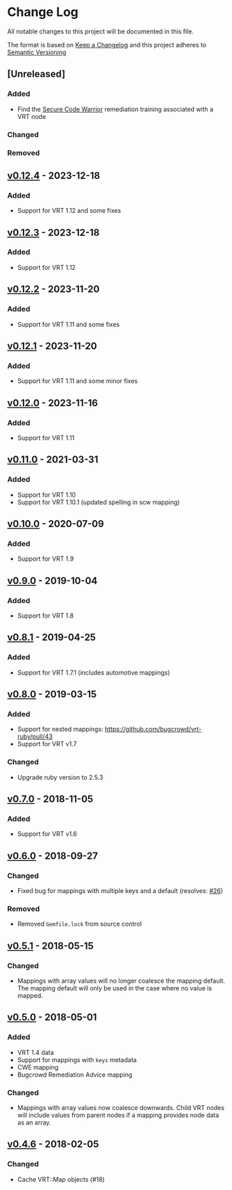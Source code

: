 # Change Log
All notable changes to this project will be documented in this file.

The format is based on [Keep a Changelog](http://keepachangelog.com/) and this project adheres to [Semantic Versioning](http://semver.org/)

## [Unreleased]
### Added
- Find the [Secure Code Warrior](https://www.securecodewarrior.com/) remediation training associated with a VRT node

### Changed

### Removed

## [v0.12.4](https://github.com/bugcrowd/vrt-ruby/compare/v0.12.3...v0.12.4) - 2023-12-18

### Added
- Support for VRT 1.12 and some fixes

## [v0.12.3](https://github.com/bugcrowd/vrt-ruby/compare/v0.12.2...v0.12.3) - 2023-12-18

### Added
- Support for VRT 1.12

## [v0.12.2](https://github.com/bugcrowd/vrt-ruby/compare/v0.12.1...v0.12.2) - 2023-11-20

### Added
- Support for VRT 1.11 and some fixes

## [v0.12.1](https://github.com/bugcrowd/vrt-ruby/compare/v0.12.0...v0.12.1) - 2023-11-20

### Added
- Support for VRT 1.11 and some minor fixes

## [v0.12.0](https://github.com/bugcrowd/vrt-ruby/compare/v0.11.0...v0.12.0) - 2023-11-16

### Added
- Support for VRT 1.11

## [v0.11.0](https://github.com/bugcrowd/vrt-ruby/compare/v0.10.0...v0.11.0) - 2021-03-31

### Added
- Support for VRT 1.10
- Support for VRT 1.10.1 (updated spelling in scw mapping)

## [v0.10.0](https://github.com/bugcrowd/vrt-ruby/compare/v0.9.0...v0.10.0) - 2020-07-09
### Added
- Support for VRT 1.9

## [v0.9.0](https://github.com/bugcrowd/vrt-ruby/compare/v0.8.1...v0.9.0) - 2019-10-04
### Added
- Support for VRT 1.8

## [v0.8.1](https://github.com/bugcrowd/vrt-ruby/compare/v0.8.0...v0.8.1) - 2019-04-25
### Added
- Support for VRT 1.7.1 (includes automotive mappings)

## [v0.8.0](https://github.com/bugcrowd/vrt-ruby/compare/v0.7.0...v0.8.0) - 2019-03-15
### Added
- Support for nested mappings: https://github.com/bugcrowd/vrt-ruby/pull/43
- Support for VRT v1.7

### Changed
- Upgrade ruby version to 2.5.3

## [v0.7.0](https://github.com/bugcrowd/vrt-ruby/compare/v0.6.0...v0.7.0) - 2018-11-05
### Added
- Support for VRT v1.6

## [v0.6.0](https://github.com/bugcrowd/vrt-ruby/compare/v0.5.1...v0.6.0) - 2018-09-27
### Changed
- Fixed bug for mappings with multiple keys and a default (resolves: [#26](https://github.com/bugcrowd/vrt-ruby/issues/26))

### Removed
- Removed `Gemfile.lock` from source control

## [v0.5.1](https://github.com/bugcrowd/vrt-ruby/compare/v0.5.0...v0.5.1) - 2018-05-15
### Changed
- Mappings with array values will no longer coalesce the mapping default.
  The mapping default will only be used in the case where no value is mapped.

## [v0.5.0](https://github.com/bugcrowd/vrt-ruby/compare/v0.4.6...v0.5.0) - 2018-05-01
### Added
- VRT 1.4 data
- Support for mappings with `keys` metadata
- CWE mapping
- Bugcrowd Remediation Advice mapping

### Changed
- Mappings with array values now coalesce downwards.
  Child VRT nodes will include values from parent nodes if a mapping
  provides node data as an array.

## [v0.4.6](https://github.com/bugcrowd/vrt-ruby/compare/v0.4.5...v0.4.6) - 2018-02-05
### Changed
- Cache VRT::Map objects (#18)
